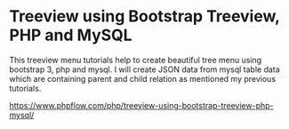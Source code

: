 # Treeview using Bootstrap Treeview, PHP and MySQL

This treeview menu tutorials help to create beautiful tree menu using bootstrap 3, php and mysql. I will create JSON data from mysql table data which are containing parent and child relation as mentioned my previous tutorials.

https://www.phpflow.com/php/treeview-using-bootstrap-treeview-php-mysql/

